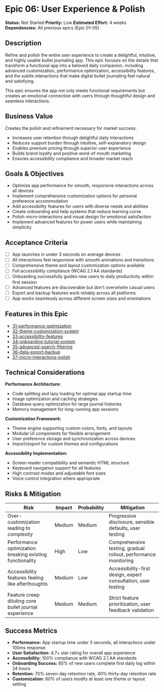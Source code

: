 # Epic 06: User Experience & Polish

**Status:** Not Started
**Priority:** Low
**Estimated Effort:** 4 weeks
**Dependencies:** All previous epics (Epic 01-05)

## Description

Refine and polish the entire user experience to create a delightful, intuitive, and highly usable bullet journaling app. This epic focuses on the details that transform a functional app into a beloved daily companion, including advanced customization, performance optimization, accessibility features, and the subtle interactions that make digital bullet journaling feel natural and satisfying.

This epic ensures the app not only meets functional requirements but creates an emotional connection with users through thoughtful design and seamless interactions.

## Business Value

Creates the polish and refinement necessary for market success:
- Increases user retention through delightful daily interactions
- Reduces support burden through intuitive, self-explanatory design
- Enables premium pricing through superior user experience
- Builds brand loyalty and positive word-of-mouth marketing
- Ensures accessibility compliance and broader market reach

## Goals & Objectives

- Optimize app performance for smooth, responsive interactions across all devices
- Implement comprehensive customization options for personal preference accommodation
- Add accessibility features for users with diverse needs and abilities
- Create onboarding and help systems that reduce learning curve
- Polish micro-interactions and visual design for emotional satisfaction
- Implement advanced features for power users while maintaining simplicity

## Acceptance Criteria

- [ ] App launches in under 3 seconds on average devices
- [ ] All interactions feel responsive with smooth animations and transitions
- [ ] Comprehensive theme and layout customization options available
- [ ] Full accessibility compliance (WCAG 2.1 AA standards)
- [ ] Onboarding successfully guides new users to daily productivity within first session
- [ ] Advanced features are discoverable but don't overwhelm casual users
- [ ] Export and backup features work reliably across all platforms
- [ ] App works seamlessly across different screen sizes and orientations

## Features in this Epic

- [31-performance-optimization](../features/31-performance-optimization.md)
- [32-theme-customization-system](../features/32-theme-customization-system.md)
- [33-accessibility-features](../features/33-accessibility-features.md)
- [34-onboarding-tutorial-system](../features/34-onboarding-tutorial-system.md)
- [35-advanced-search-filtering](../features/35-advanced-search-filtering.md)
- [36-data-export-backup](../features/36-data-export-backup.md)
- [37-micro-interactions-polish](../features/37-micro-interactions-polish.md)

## Technical Considerations

**Performance Architecture:**
- Code splitting and lazy loading for optimal app startup time
- Image optimization and caching strategies
- Database query optimization for large journal histories
- Memory management for long-running app sessions

**Customization Framework:**
- Theme engine supporting custom colors, fonts, and layouts
- Modular UI components for flexible arrangement
- User preference storage and synchronization across devices
- Import/export for custom themes and configurations

**Accessibility Implementation:**
- Screen reader compatibility and semantic HTML structure
- Keyboard navigation support for all features
- High contrast modes and adjustable font sizes
- Voice control integration where appropriate

## Risks & Mitigation

| Risk | Impact | Probability | Mitigation |
|------|--------|-------------|------------|
| Over-customization leading to complexity | Medium | Medium | Progressive disclosure, sensible defaults, user testing |
| Performance optimization breaking existing functionality | High | Low | Comprehensive testing, gradual rollout, performance monitoring |
| Accessibility features feeling like afterthoughts | Medium | Low | Accessibility-first design, expert consultation, user testing |
| Feature creep diluting core bullet journal experience | Medium | Medium | Strict feature prioritization, user feedback validation |

## Success Metrics

- **Performance:** App startup time under 3 seconds, all interactions under 100ms response
- **User Satisfaction:** 4.7+ star rating for overall app experience
- **Accessibility:** 100% compliance with WCAG 2.1 AA standards
- **Onboarding Success:** 85% of new users complete first daily log within 24 hours
- **Retention:** 70% seven-day retention rate, 40% thirty-day retention rate
- **Customization:** 60% of users modify at least one theme or layout setting